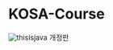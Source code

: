 # KOSA-Course
![thisisjava](https://user-images.githubusercontent.com/102660877/187661503-dbed680d-e508-4aea-bd81-1b0f35029f7b.jpg) 
개정판
